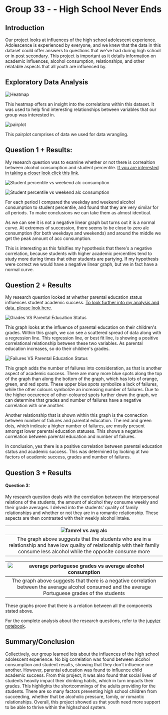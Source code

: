 # Group 33 - - High School Never Ends



## Introduction

Our project looks at influences of the high school adolescent experience. Adolescence is experienced by everyone, and we knew that the data in this dataset could offer answers to questions that we've had during high school or in post secondary. This project is important as it details information on academic influences, alcohol consumption, relationships, and other relatable aspects that all youth are influenced by.



## Exploratory Data Analysis

![Heatmap](images/Heatmap.png)

This heatmap offers an insight into the correlations within this dataset. It was used to help find interesting relationships between variables that our group was interested in.


![pairplot](images/pairplotrel.png)

This pairplot comprises of data we used for data wrangling.



## Question 1 + Results:

My research question was to examine whether or not there is correaltion between alcohol consumption and student percentile. [If you are interested in taking a closer look click this link](notebooks/analysis1.ipynb).



![Student percentile vs weekend alc consumption](images/EremWalcVstuPerc.png)

![Student percentile vs weekend alc consumption](images/EremDalcVstuPerc.png)



For each period I compared the weekday and weekend alcohol consumption to student percentile, and found that they are very similar for all periods. To make conclusions we can take them as almost identical.



As we can see it is not a negative linear  graph but turns out it is a normal curve. At extremes of succession, there seems to be close to zero alc consumption (for both weekdays and weekends) and around the middle we get the peak amount of acc consumption.



This is interesting as this falsifies my hypothesis that there's a negative correlation, because students with higher academic percentiles tend to study more during times that other students are partying. If my hypothesis were correct we would have a negative linear graph, but we in fact have a normal curve. 



## Question 2 + Results


My research question looked at whether parental education status influences student academic success. [To look further into my analysis and data, please look here](notebooks/analysis2.ipynb).


![Grades VS Parental Education Status](images/MadiGradesVPedu.png)


This graph looks at the influence of parental education on their children's grades. Within this graph, we can see a scattered spread of data along with a regression line. This regression line, or best fit line, is showing a positive correlational relationship between these two variables. As parental education increases, so do their children's grades. 


![Failures VS Parental Education Status](images/Madijointplot.png)


This graph adds the number of failures into consideration, as that is another aspect of academic success. There are many more blue spots along the top of the graph than along the bottom of the graph, which has lots of orange, green, and red spots. These upper blue spots symbolize a lack of failures, while the other colours symbolize an increasing number of failures. Due to the higher occurence of other-coloured spots further down the graph, we can determine that grades and number of failures have a negative correlation with one another.


Another relationship that is shown within this graph is the connection between number of failures and parental education. The red and green dots, which indicate a higher number of failures, are mostly present amongst lower parental education statuses. This shows a negative correlation between parental education and number of failures.


In conclusion, yes there is a positive correlation between parental education status and academic success. This was determined by looking at two factors of academic success, grades and number of failures.





## Question 3 + Results

#### Question 3: 
My research question deals with the correlation between the interpersonal relations of the students, the amount of alcohol they consume weekly and their grade averages. I delved into the students' quality of family relationships and whether or not they are in a romantic relationship.  These aspects are then contrasted with their weekly alcohol intake. 

|![famrel vs avg alc](images/famrel_alc.png)|
|:--:|
|The graph above suggests that the students who are in a relationship and have low quality of relationship with their family consume less alcohol while the opposite consume more|


|![average portuguese grades vs average alcohol consumption](images/avggrade_avgalc.png)|
|:--:|
|The graph above suggests that there is a negative correlation between the average alcohol consumed and the average Portuguese grades of the students|

These graphs prove that there is a relation between all the components stated above. 

For the complete analysis about the research questions, refer to the [jupyter notebook](notebooks/analysis3.ipynb).

## Summary/Conclusion

 Collectively, our group learned lots about the influences of the high school adolescent experience. No big correlation was found between alcohol consumption and student results, showing that they don't influence one another. However, parental education was found to influence child academic success. From this project, it was also found that social lives of students heavily impact their drinking habits, which in turn impacts their grades. This highlights the shortcommings of the adults providing for the students. There are so many factors preventing high school children from succeeding, whether that be alcoholic pressure, family, or romantic relationships. Overall, this project showed us that youth need more support to be able to thrive within the highschool system. 
